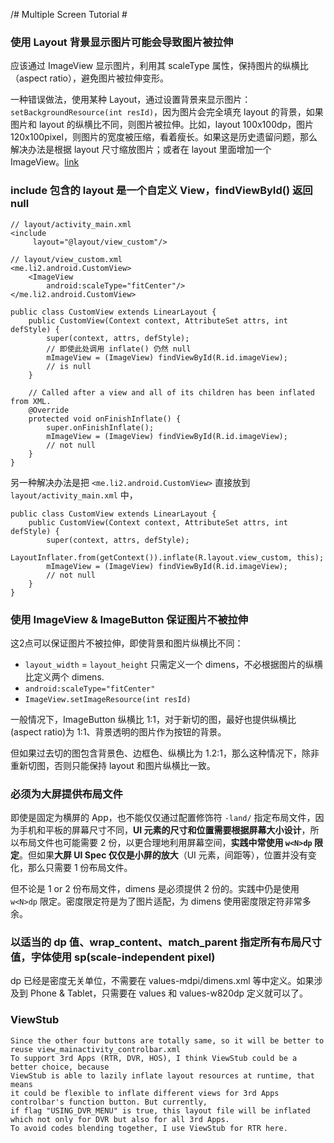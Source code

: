 /# Multiple Screen Tutorial #


### 使用 Layout 背景显示图片可能会导致图片被拉伸 ###

应该通过 ImageView 显示图片，利用其 scaleType 属性，保持图片的纵横比（aspect ratio），避免图片被拉伸变形。

一种错误做法，使用某种 Layout，通过设置背景来显示图片：`setBackgroundResource(int resId)`，因为图片会完全填充 layout 的背景，如果图片和 layout 的纵横比不同，则图片被拉伸。比如，layout 100x100dp，图片 120x100pixel，则图片的宽度被压缩，看着瘦长。如果这是历史遗留问题，那么解决办法是根据 layout 尺寸缩放图片；或者在 layout 里面增加一个 ImageView。[link](https://stackoverflow.com/a/9891929/2722270)

### include 包含的 layout 是一个自定义 View，findViewById() 返回 null
    // layout/activity_main.xml
    <include
         layout="@layout/view_custom"/>

    // layout/view_custom.xml
    <me.li2.android.CustomView>
        <ImageView
            android:scaleType="fitCenter"/>
    </me.li2.android.CustomView>    

    public class CustomView extends LinearLayout {
        public CustomView(Context context, AttributeSet attrs, int defStyle) {
            super(context, attrs, defStyle);
            // 即使此处调用 inflate() 仍然 null
            mImageView = (ImageView) findViewById(R.id.imageView);
            // is null
        }
    
        // Called after a view and all of its children has been inflated from XML.
        @Override
        protected void onFinishInflate() {
            super.onFinishInflate();
            mImageView = (ImageView) findViewById(R.id.imageView);
            // not null
        }
    }

另一种解决办法是把 `<me.li2.android.CustomView>` 直接放到 `layout/activity_main.xml` 中，

    public class CustomView extends LinearLayout {
        public CustomView(Context context, AttributeSet attrs, int defStyle) {
            super(context, attrs, defStyle);
            LayoutInflater.from(getContext()).inflate(R.layout.view_custom, this);
            mImageView = (ImageView) findViewById(R.id.imageView);
            // not null
        }
    }

### 使用 ImageView & ImageButton 保证图片不被拉伸

这2点可以保证图片不被拉伸，即使背景和图片纵横比不同：

- `layout_width` = `layout_height` 只需定义一个 dimens，不必根据图片的纵横比定义两个 dimens.
- `android:scaleType="fitCenter"`
- `ImageView.setImageResource(int resId)`

一般情况下，ImageButton 纵横比 1:1，对于新切的图，最好也提供纵横比(aspect ratio)为 1:1、背景透明的图片作为按钮的背景。

但如果过去切的图包含背景色、边框色、纵横比为 1.2:1，那么这种情况下，除非重新切图，否则只能保持 layout 和图片纵横比一致。


### 必须为大屏提供布局文件 ###

即使是固定为横屏的 App，也不能仅仅通过配置修饰符 `-land/` 指定布局文件，因为手机和平板的屏幕尺寸不同，**UI 元素的尺寸和位置需要根据屏幕大小设计**，所以布局文件也可能需要 2 份，以更合理地利用屏幕空间，**实践中常使用 `w<N>dp` 限定**。但如果**大屏 UI Spec 仅仅是小屏的放大**（UI 元素，间距等），位置并没有变化，那么只需要 1 份布局文件。

但不论是 1 or 2 份布局文件，dimens 是必须提供 2 份的。实践中仍是使用 `w<N>dp` 限定。密度限定符是为了图片适配，为 dimens 使用密度限定符非常多余。



### 以适当的 dp 值、wrap_content、match_parent 指定所有布局尺寸值，字体使用 sp(scale-independent pixel)

dp 已经是密度无关单位，不需要在 values-mdpi/dimens.xml 等中定义。如果涉及到 Phone & Tablet，只需要在 values 和 values-w820dp 定义就可以了。


### ViewStub

    Since the other four buttons are totally same, so it will be better to reuse view_mainactivity_controlbar.xml
    To support 3rd Apps (RTR, DVR, HOS), I think ViewStub could be a better choice, because
    ViewStub is able to lazily inflate layout resources at runtime, that means
    it could be flexible to inflate different views for 3rd Apps controlbar's function button. But currently,
    if flag "USING_DVR_MENU" is true, this layout file will be inflated which not only for DVR but also for all 3rd Apps.
    To avoid codes blending together, I use ViewStub for RTR here.

